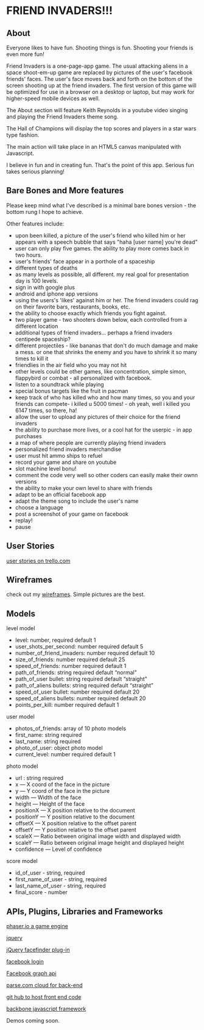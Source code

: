 # FRIEND INVADERS!!!

## About

Everyone likes to have fun.  Shooting things is fun.  Shooting your friends is even more fun!

Friend Invaders is a one-page-app game.  The usual attacking aliens in a space shoot-em-up game are replaced by 
pictures of the user's facebook friends' faces.  The user's face moves back and forth on the bottom of the screen shooting up at the friend invaders.  The first version of this game will be optimized for use in a browser on a desktop or laptop, but may work for higher-speed mobile devices as well. 

The About section will feature Keith Reynolds in a youtube video singing and playing the Friend Invaders theme song.

The Hall of Champions will display the top scores and players in a star wars type fashion.

The main action will take place in an HTML5 canvas manipulated with Javascript.


I believe in fun and in creating fun.  That's the point of this app.  Serious fun takes serious planning!

## Bare Bones and More features

Please keep mind what I've described is a minimal bare bones version - the bottom rung I hope to achieve.

Other features include:
* upon been killed, a picture of the user's friend who killed him or her appears with a speech bubble that says "haha [user name] you're dead"
* user can only play five games.  the ability to play more comes back in two hours.
* user's friends' face appear in a porthole of a spaceship
* different types of deaths
* as many levels as possible, all different.  my real goal for presentation day is 100 levels.
* sign in with google plus
* android and iphone app versions
* using the users's 'likes' against him or her.  The friend invaders could rag on their favorite bars, restaurants, books, etc.
* the ability to choose exactly which friends you fight against.
* two player game - two shooters down below, each controlled from a different location
* additional types of friend invaders... perhaps a friend invaders centipede spaceship?
* different projectiles - like bananas that don't do much damage and make a mess.  or one that shrinks the enemy and you have to shrink it so many times to kill it
* friendlies in the air field who you may not hit
* other levels could be other games, like concentration, simple simon, flappybird or combat - all personalized with facebook.
* listen to a soundtrack while playing
* special bonus targets like the fruit in pacman
* keep track of who has killed who and how many times, so you and your friends can compete- i killed u 5000 times! - oh yeah, well i killed you 6147 times, so there, ha!
* allow the user to upload any pictures of their choice for the friend invaders
* the ability to purchase more lives, or a cool hat for the userpic - in app purchases
* a map of where people are currently playing friend invaders
* personalized friend invaders merchandise
* user must hit ammo ships to refuel
* record your game and share on youtube
* slot machine level bonu!
* comment the code very well so other coders can easily make their ownn versions
* the ability to make your own level to share with friends
* adapt to be an official facebook app
* adapt the theme song to include the user's name
* choose a language
* post a screenshot of your game on facebook
* replay!
* pause


## User Stories

[user stories on trello.com](https://trello.com/b/pSk7AzY3/friend-invaders "user-stories")

## Wireframes
check out my [wireframes](https://keithreynoldsworld.mybalsamiq.com/mockups/3298663.png?key=f9c1acfc12ca5adbd1ec074dba091473af584790 "mockups"). Simple pictures are the best.


## Models

level model
	
*	level: number, required default 1
*	user_shots_per_second: number required default 5 
*	number_of_friend_invaders: number required default 10
*	size_of_friends: number required default 25
*	speed_of_friends: number required default 1
*	path_of_friends: string required default “normal"
*	path_of_user bullet: string required default “straight"
*	path_of_aliens bullets: string required default “straight”
*	speed_of_user bullet: number required default 20
*	speed_of_aliens bullets: number required default 20
*	points_per_kill: number required default 1
	
	
user model

*	photos_of_friends: array of 10 photo models 
*	first_name: string required
*	last_name: string required
*	photo_of_user: object photo model
*	current_level: number required default 1
	
photo model

* url : string required
* x — X coord of the face in the picture
* y — Y coord of the face in the picture
* width — Width of the face
* height — Height of the face
* positionX — X position relative to the document
* positionY — Y position relative to the document
* offsetX — X position relative to the offset parent
* offsetY — Y position relative to the offset parent
* scaleX — Ratio between original image width and displayed width
* scaleY — Ratio between original image height and displayed height
* confidence — Level of confidence

score model

* id_of_user - string, required
* first_name_of_user - string, required
* last_name_of_user - string, required
* final_score - number


## APIs, Plugins, Libraries and Frameworks

[phaser.io a game engine](http://phaser.io/ "phaser")

[jquery](https://jquery.com/ "jquery")

[jQuery facefinder plug-in](http://facedetection.jaysalvat.com/ "facefinder")

[facebook login](https://developers.facebook.com/products/login "facebook login")

[Facebook graph api](https://developers.facebook.com/docs/graph-api "facebook graph api")

[parse.com cloud for back-end](https://www.parse.com "parse")

[git hub to host front end code](https://github.com/keithreynoldsworld "github")

[backbone javascript framework](http://backbonejs.org/ "backbone")


Demos coming soon.


